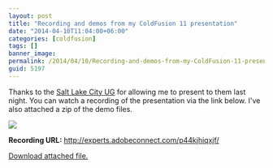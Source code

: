 ```yaml
---
layout: post
title: "Recording and demos from my ColdFusion 11 presentation"
date: "2014-04-10T11:04:00+06:00"
categories: [coldfusion]
tags: []
banner_image: 
permalink: /2014/04/10/Recording-and-demos-from-my-ColdFusion-11-presentation
guid: 5197
---
```


<p>
Thanks to the <a href="http://www.meetup.com/slcfug/">Salt Lake City UG</a> for allowing me to present to them last night. You can watch a recording of the presentation  via the link below. I've also attached a zip of the demo files.
</p>
<!--more-->
<p>
<img src="https://static.raymondcamden.com/images/cf11.png" />
</p>

<p>
<b>Recording URL:</b> <a href="http://experts.adobeconnect.com/p44kjhiqxjf/">http://experts.adobeconnect.com/p44kjhiqxjf/</a>
</p><p><a href='enclosures/C{% raw %}%3A%{% endraw %}5Chosts{% raw %}%5C2013%{% endraw %}2Eraymondcamden{% raw %}%2Ecom%{% endraw %}5Cenclosures{% raw %}%2Fcf11%{% endraw %}2Ezip'>Download attached file.</a></p>